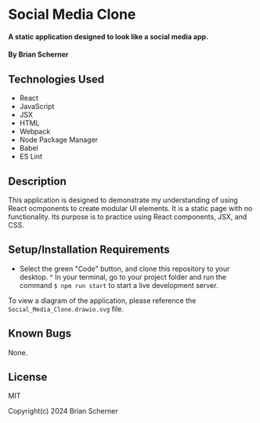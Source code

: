 # Social Media Clone

#### A static application designed to look like a social media app.

#### By Brian Scherner

## Technologies Used

* React
* JavaScript
* JSX
* HTML
* Webpack
* Node Package Manager
* Babel
* ES Lint

## Description

This application is designed to demonstrate my understanding of using React ocmponents to create modular UI elements. It is a static page with no functionality. Its purpose is to practice using React components, JSX, and CSS.

## Setup/Installation Requirements

* Select the green "Code" button, and clone this repository to your desktop.
^ In your terminal, go to your project folder and run the command `$ npm run start` to start a live development server.

To view a diagram of the application, please reference the `Social_Media_Clone.drawio.svg` file.

## Known Bugs

None.

## License

MIT

Copyright(c) 2024 Brian Scherner
